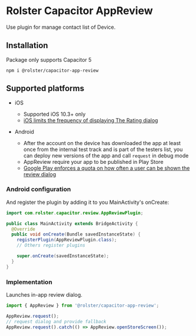 # Rolster Capacitor AppReview

Use plugin for manage contact list of Device.

## Installation

Package only supports Capacitor 5

```
npm i @rolster/capacitor-app-review
```

## Supported platforms

* iOS
    - Supported iOS 10.3+ only
    - [iOS limits the frequency of displaying The Rating dialog](https://developer.apple.com/design/human-interface-guidelines/ios/system-capabilities/)

* Android
    - After the account on the device has downloaded the app at least once from the internal test track and is part of the testers list, you can deploy new versions of the app and call `request` in debug mode
    - AppReview require your app to be published in Play Store
    - [Google Play enforces a quota on how often a user can be shown the review dialog](https://developer.android.com/guide/playcore/in-app-review#quotas)

### Android configuration

And register the plugin by adding it to you MainActivity's onCreate:

```java
import com.rolster.capacitor.review.AppReviewPlugin;

public class MainActivity extends BridgeActivity {
  @Override
  public void onCreate(Bundle savedInstanceState) {
    registerPlugin(AppReviewPlugin.class);
    // Others register plugins

    super.onCreate(savedInstanceState);
  }
}
```

### Implementation

Launches in-app review dialog.

```ts
import { AppReview } from '@rolster/capacitor-app-review';

AppReview.request();
// request dialog and provide fallback
AppReview.request().catch(() => AppReview.openStoreScreen());
```
